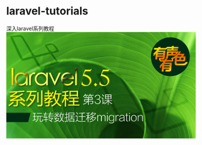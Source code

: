 # laravel-tutorials
深入laravel系列教程
![第三课封面](https://github.com/advance100/laravel-tutorials/blob/master/imgs/%E7%AC%AC%E4%B8%89%E8%AF%BE%E6%89%81-migration.jpg)

